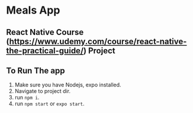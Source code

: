 # Meals App
## React Native Course (https://www.udemy.com/course/react-native-the-practical-guide/) Project

## To Run The app
1. Make sure you have Nodejs, expo installed.
2. Navigate to project dir.
3. run `npm i`.
4. run `npm start` or `expo start`.